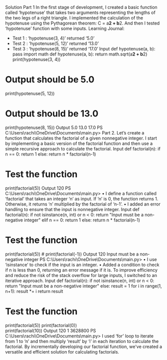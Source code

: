 Solution
Part 1
In the first stage of development, I created a basic function called ‘hypotenuse’ that takes two arguments representing the lengths of the two legs of a right triangle.
I implemented the calculation of the hypotenuse using the Pythagorean theorem:
C = a**2 + b**2.
And then I tested ‘hypotenuse’ function with some inputs.
Learning Journal:
-	Test 1 : ‘hypotenuse(3, 4)’ returned ‘5.0’
-	Test 2 : ‘hypotenuse(5, 12)’ returned ‘13.0’
-	Test 3 : ‘hypotenuse(8, 15)’ returned ‘17.0’
Input
def hypotenuse(a, b):
    pass
import math
def hypotenuse(a, b):
    return math.sqrt(a**2 + b**2)
print(hypotenuse(3, 4))
# Output should be 5.0
print(hypotenuse(5, 12))
# Output should be 13.0
print(hypotenuse(8, 15))
Output 
5.0
13.0
17.0
PS C:\Users\rachi\OneDrive\Documents\main.py>
Part 2.
Let’s create a function that calculates the factorial of a given nonnegative integer.
I start by implementing a basic version of the factorial function and then use a simple recursive approach to calculate the factorial.
Input
def factorial(n):
    if n == 0:
        return 1
    else:
        return n * factorial(n-1)
# Test the function
print(factorial(5))
Output
120
PS C:\Users\rachi\OneDrive\Documents\main.py>
•	I define a function called ‘factorial’ that takes an integer ‘n’ as input. If ‘n’ is 0, the function returns 1. Otherwise, it returns ‘n’ multiplied by the factorial of ‘n-1’.
•	I added an error handling to ensure that the input is nonnegative integer.
Input
def factorial(n):
    if not isinstance(n, int) or n < 0:
        return "Input must be a non-negative integer"
    elif n == 0:
        return 1
    else:
        return n * factorial(n-1)
# Test the function
print(factorial(5)) # 
print(factorial(-1))
Output
120
Input must be a non-negative integer
PS C:\Users\rachi\OneDrive\Documents\main.py>
•	I use ‘isinstance’ to check if the input is an integer.
•	Added a condition to check if n is less than 0, returning an error message if it is.
To improve efficiency and reduce the risk of the stack overflow for large inputs, I switched to an iterative approach.
Input
def factorial(n):
    if not isinstance(n, int) or n < 0:
        return "Input must be a non-negative integer"
    else:
        result = 1
        for i in range(1, n+1):
            result *= i
        return result
# Test the function
print(factorial(5))
print(factorial(0))   
print(factorial(10))
Output
120
1
3628800
PS C:\Users\rachi\OneDrive\Documents\main.py>
I used ‘for’ loop to iterate from 1 to ‘n’ and then multiply ‘result’ by ‘i’ in each iteration to calculate the factorial.
By incrementally developing our factorial function, we've created a versatile and efficient solution for calculating factorials.
